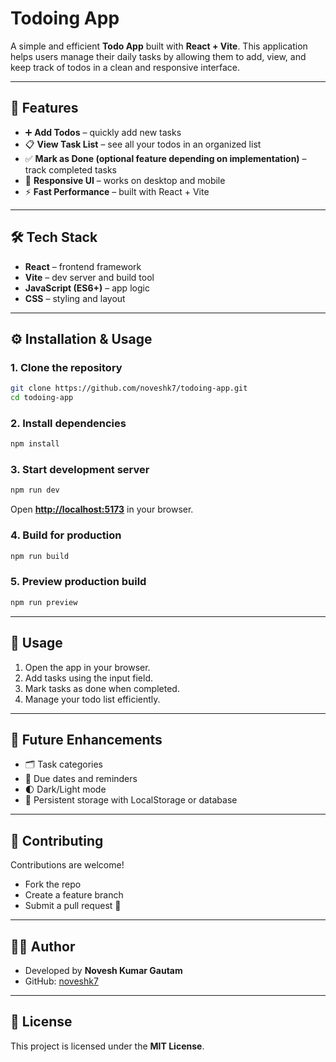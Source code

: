 # Todoing App

A simple and efficient **Todo App** built with **React + Vite**. This application helps users manage their daily tasks by allowing them to add, view, and keep track of todos in a clean and responsive interface.

---

## 🚀 Features

* ➕ **Add Todos** – quickly add new tasks
* 📋 **View Task List** – see all your todos in an organized list
* ✅ **Mark as Done (optional feature depending on implementation)** – track completed tasks
* 📱 **Responsive UI** – works on desktop and mobile
* ⚡ **Fast Performance** – built with React + Vite

---

## 🛠️ Tech Stack

* **React** – frontend framework
* **Vite** – dev server and build tool
* **JavaScript (ES6+)** – app logic
* **CSS** – styling and layout

---

## ⚙️ Installation & Usage

### 1. Clone the repository

```bash
git clone https://github.com/noveshk7/todoing-app.git
cd todoing-app
```

### 2. Install dependencies

```bash
npm install
```

### 3. Start development server

```bash
npm run dev
```

Open **[http://localhost:5173](http://localhost:5173)** in your browser.

### 4. Build for production

```bash
npm run build
```

### 5. Preview production build

```bash
npm run preview
```

---

## 📖 Usage
1. Open the app in your browser.
2. Add tasks using the input field.
3. Mark tasks as done when completed.
4. Manage your todo list efficiently.

---

## 🌟 Future Enhancements
- 🗂️ Task categories
- 📅 Due dates and reminders
- 🌓 Dark/Light mode
- 💾 Persistent storage with LocalStorage or database

---

## 🤝 Contributing
Contributions are welcome!
- Fork the repo
- Create a feature branch
- Submit a pull request 🚀

---

## 👨‍💻 Author
- Developed by **Novesh Kumar Gautam**  
- GitHub: [noveshk7](https://github.com/noveshk7)

---

## 📄 License
This project is licensed under the **MIT License**.
